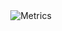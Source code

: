  <div align="center">
 
  <img align="center" src=".github/blob/main/profile/metrics.base.svg" alt="Metrics" >

</div>
